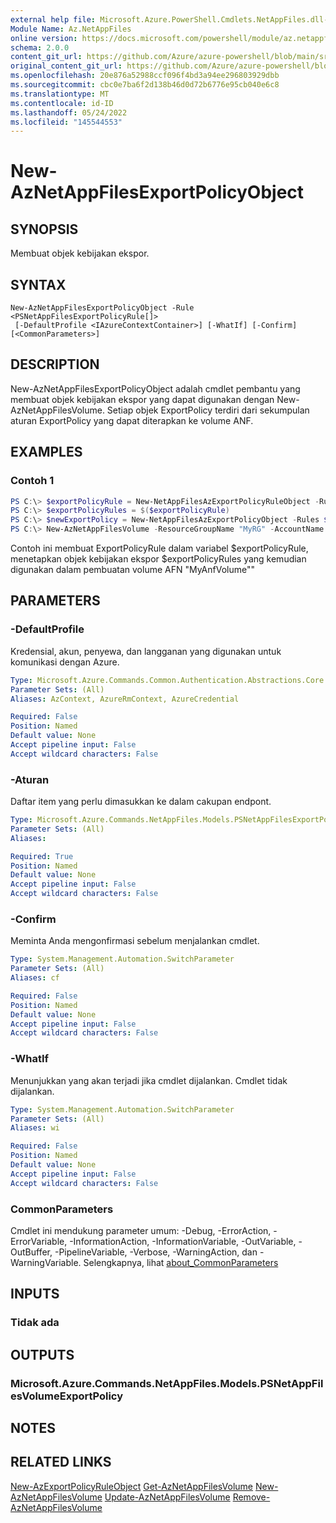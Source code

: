 ```yaml
---
external help file: Microsoft.Azure.PowerShell.Cmdlets.NetAppFiles.dll-Help.xml
Module Name: Az.NetAppFiles
online version: https://docs.microsoft.com/powershell/module/az.netappfiles/new-aznetappfilesexportpolicyobject
schema: 2.0.0
content_git_url: https://github.com/Azure/azure-powershell/blob/main/src/NetAppFiles/NetAppFiles/help/New-AzNetAppFilesExportPolicyObject.md
original_content_git_url: https://github.com/Azure/azure-powershell/blob/main/src/NetAppFiles/NetAppFiles/help/New-AzNetAppFilesExportPolicyObject.md
ms.openlocfilehash: 20e876a52988ccf096f4bd3a94ee296803929dbb
ms.sourcegitcommit: cbc0e7ba6f2d138b46d0d72b6776e95cb040e6c8
ms.translationtype: MT
ms.contentlocale: id-ID
ms.lasthandoff: 05/24/2022
ms.locfileid: "145544553"
---
```

# New-AzNetAppFilesExportPolicyObject

## SYNOPSIS
Membuat objek kebijakan ekspor.

## SYNTAX

```
New-AzNetAppFilesExportPolicyObject -Rule <PSNetAppFilesExportPolicyRule[]>
 [-DefaultProfile <IAzureContextContainer>] [-WhatIf] [-Confirm] [<CommonParameters>]
```

## DESCRIPTION
New-AzNetAppFilesExportPolicyObject adalah cmdlet pembantu yang membuat objek kebijakan ekspor yang dapat digunakan dengan New-AzNetAppFilesVolume.
Setiap objek ExportPolicy terdiri dari sekumpulan aturan ExportPolicy yang dapat diterapkan ke volume ANF. 

## EXAMPLES

### Contoh 1
```powershell
PS C:\> $exportPolicyRule = New-NetAppFilesAzExportPolicyRuleObject -RuleIndex 1 -AllowedClients '0.0.0.0/0' -UnixReadOnly -UnixReadWrite -Cifs -Nfsv3 
PS C:\> $exportPolicyRules = $($exportPolicyRule)
PS C:\> $newExportPolicy = New-NetAppFilesAzExportPolicyObject -Rules $exportPolicyRules
PS C:\> New-AzNetAppFilesVolume -ResourceGroupName "MyRG" -AccountName "MyAnfAccount" -PoolName "MyAnfPool" -Name "MyAnfVolume" -l "westus2" -CreationToken "MyAnfVolume" -UsageThreshold 1099511627776 -ServiceLevel "Premium" -SubnetId "/subscriptions/subsId/resourceGroups/MyRG/providers/Microsoft.Network/virtualNetworks/MyVnetName/subnets/MySubNetName" -ExportPolicy $newExportPolicy
```

Contoh ini membuat ExportPolicyRule dalam variabel $exportPolicyRule, menetapkan objek kebijakan ekspor $exportPolicyRules yang kemudian digunakan dalam pembuatan volume AFN "MyAnfVolume""

## PARAMETERS

### -DefaultProfile
Kredensial, akun, penyewa, dan langganan yang digunakan untuk komunikasi dengan Azure.

```yaml
Type: Microsoft.Azure.Commands.Common.Authentication.Abstractions.Core.IAzureContextContainer
Parameter Sets: (All)
Aliases: AzContext, AzureRmContext, AzureCredential

Required: False
Position: Named
Default value: None
Accept pipeline input: False
Accept wildcard characters: False
```

### -Aturan
Daftar item yang perlu dimasukkan ke dalam cakupan endpont.

```yaml
Type: Microsoft.Azure.Commands.NetAppFiles.Models.PSNetAppFilesExportPolicyRule[]
Parameter Sets: (All)
Aliases:

Required: True
Position: Named
Default value: None
Accept pipeline input: False
Accept wildcard characters: False
```

### -Confirm
Meminta Anda mengonfirmasi sebelum menjalankan cmdlet.

```yaml
Type: System.Management.Automation.SwitchParameter
Parameter Sets: (All)
Aliases: cf

Required: False
Position: Named
Default value: None
Accept pipeline input: False
Accept wildcard characters: False
```

### -WhatIf
Menunjukkan yang akan terjadi jika cmdlet dijalankan.
Cmdlet tidak dijalankan.

```yaml
Type: System.Management.Automation.SwitchParameter
Parameter Sets: (All)
Aliases: wi

Required: False
Position: Named
Default value: None
Accept pipeline input: False
Accept wildcard characters: False
```

### CommonParameters
Cmdlet ini mendukung parameter umum: -Debug, -ErrorAction, -ErrorVariable, -InformationAction, -InformationVariable, -OutVariable, -OutBuffer, -PipelineVariable, -Verbose, -WarningAction, dan -WarningVariable. Selengkapnya, lihat [about_CommonParameters](http://go.microsoft.com/fwlink/?LinkID=113216)

## INPUTS

### Tidak ada

## OUTPUTS

### Microsoft.Azure.Commands.NetAppFiles.Models.PSNetAppFilesVolumeExportPolicy

## NOTES

## RELATED LINKS

[New-AzExportPolicyRuleObject](./New-AzExportPolicyRuleObject.md)
 [Get-AzNetAppFilesVolume](./Get-AzNetAppFilessVolume.md)
 [New-AzNetAppFilesVolume](./New-AzNetAppFilessVolume.md)
 [Update-AzNetAppFilesVolume](./Update-AzNetAppFilessVolume.md)
 [Remove-AzNetAppFilesVolume](./Remove-AzNetAppFilessVolume.md)